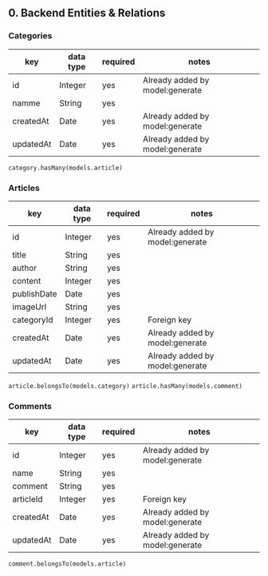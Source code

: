 ## 0. Backend Entities & Relations

### Categories

| key        | data type | required | notes                             |
| ---------- | --------- | -------- | ----------------------------------|
| id         | Integer   | yes      | Already added by model:generate   |
| namme      | String    | yes      |                                   |
| createdAt  | Date      | yes      | Already added by model:generate   |
| updatedAt  | Date      | yes      | Already added by model:generate   |

`category.hasMany(models.article)`

### Articles

| key        | data type | required | notes                             |
| ---------- | --------- | -------- | ----------------------------------|
| id         | Integer   | yes      | Already added by model:generate   |
| title      | String    | yes      |                                   |
| author     | String    | yes      |                                   |
| content    | Integer   | yes      |                                   |
| publishDate| Date      | yes      |                                   |
| imageUrl   | String    | yes      |                                   |
| categoryId | Integer   | yes      | Foreign key                       |
| createdAt  | Date      | yes      | Already added by model:generate   |
| updatedAt  | Date      | yes      | Already added by model:generate   |

`article.belongsTo(models.category)`
`article.hasMany(models.comment)`

### Comments

| key        | data type | required | notes                             |
| ---------- | --------- | -------- | ----------------------------------|
| id         | Integer   | yes      | Already added by model:generate   |
| name       | String    | yes      |                                   |
| comment    | String    | yes      |                                   |
| articleId  | Integer   | yes      | Foreign key                       |
| createdAt  | Date      | yes      | Already added by model:generate   |
| updatedAt  | Date      | yes      | Already added by model:generate   |

`comment.belongsTo(models.article)`

